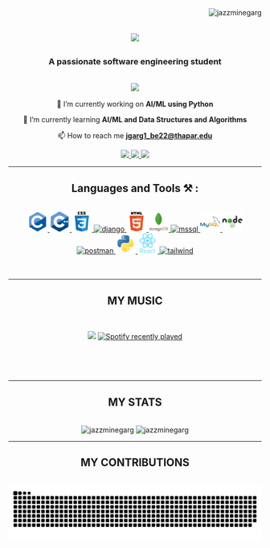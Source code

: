 
<img align="right" src="https://komarev.com/ghpvc/?username=jazzminegarg&label=Profile%20views&color=0e75b6&style=flat" alt="jazzminegarg" /> 

<h1 align="center">
    <img src="https://readme-typing-svg.herokuapp.com/?font=Righteous&size=35&center=true&vCenter=true&width=500&height=70&duration=4000&lines=Hi+There!+👋;+I'm+Jasmine+Garg!;" />
</h1>

<h3 align="center">A passionate software engineering student</h3>
<br/>
<div>
<div align="center">
<img  src="https://i.giphy.com/media/v1.Y2lkPTc5MGI3NjExM25sb3VqbXZxZjhhN2U4cXdlamw5dGxyc3JqcDBwdGdzbThvbXJpeSZlcD12MV9pbnRlcm5hbF9naWZfYnlfaWQmY3Q9Zw/FspLvJQlQACXu/giphy.gif"  />
  
🔭 I’m currently working on **AI/ML using Python**

🌱 I’m currently learning **AI/ML and Data Structures and Algorithms**

📫 How to reach me **jgarg1_be22@thapar.edu**

</div>
</div>
<div align="center"> 
  <a href="mailto:jgarg1_be22@thapar.edu">
    <img src="https://img.shields.io/badge/Gmail-333333?style=for-the-badge&logo=gmail&logoColor=red" />
  </a>
  <a href="https://www.linkedin.com/in/jasmine-garg-6b2485248/" target="_blank">
    <img src="https://img.shields.io/badge/LinkedIn-0077B5?style=for-the-badge&logo=linkedin&logoColor=white" target="_blank" />
  </a>
  <a href="https://www.kaggle.com/jazzminegarg" target="_blank">
     <img src="https://img.shields.io/badge/Portfolio-FF5722?style=for-the-badge&logo=todoist&logoColor=white" target="_blank" /> <!-- sqlite, safari, google-chrome are other good icon options -->
  </a>
</div>

 <hr/>


<h2 align="center">Languages and Tools ⚒️ :</h2>
<br/>
<div align="center">
<a href="https://www.cprogramming.com/" target="_blank" rel="noreferrer"> <img src="https://raw.githubusercontent.com/devicons/devicon/master/icons/c/c-original.svg" alt="c" width="40" height="40"/> </a> <a href="https://www.w3schools.com/cpp/" target="_blank" rel="noreferrer"> <img src="https://raw.githubusercontent.com/devicons/devicon/master/icons/cplusplus/cplusplus-original.svg" alt="cplusplus" width="40" height="40"/> </a> <a href="https://www.w3schools.com/css/" target="_blank" rel="noreferrer"> <img src="https://raw.githubusercontent.com/devicons/devicon/master/icons/css3/css3-original-wordmark.svg" alt="css3" width="40" height="40"/> </a> <a href="https://www.djangoproject.com/" target="_blank" rel="noreferrer"> <img src="https://cdn.worldvectorlogo.com/logos/django.svg" alt="django" width="40" height="40"/> </a> <a href="https://www.w3.org/html/" target="_blank" rel="noreferrer"> <img src="https://raw.githubusercontent.com/devicons/devicon/master/icons/html5/html5-original-wordmark.svg" alt="html5" width="40" height="40"/> </a> <a href="https://www.mongodb.com/" target="_blank" rel="noreferrer"> <img src="https://raw.githubusercontent.com/devicons/devicon/master/icons/mongodb/mongodb-original-wordmark.svg" alt="mongodb" width="40" height="40"/> </a> <a href="https://www.microsoft.com/en-us/sql-server" target="_blank" rel="noreferrer"> <img src="https://www.svgrepo.com/show/303229/microsoft-sql-server-logo.svg" alt="mssql" width="40" height="40"/> </a> <a href="https://www.mysql.com/" target="_blank" rel="noreferrer"> <img src="https://raw.githubusercontent.com/devicons/devicon/master/icons/mysql/mysql-original-wordmark.svg" alt="mysql" width="40" height="40"/> </a> <a href="https://nodejs.org" target="_blank" rel="noreferrer"> <img src="https://raw.githubusercontent.com/devicons/devicon/master/icons/nodejs/nodejs-original-wordmark.svg" alt="nodejs" width="40" height="40"/> </a> <a href="https://postman.com" target="_blank" rel="noreferrer"> <img src="https://www.vectorlogo.zone/logos/getpostman/getpostman-icon.svg" alt="postman" width="40" height="40"/> </a> <a href="https://www.python.org" target="_blank" rel="noreferrer"> <img src="https://raw.githubusercontent.com/devicons/devicon/master/icons/python/python-original.svg" alt="python" width="40" height="40"/> </a> <a href="https://reactjs.org/" target="_blank" rel="noreferrer"> <img src="https://raw.githubusercontent.com/devicons/devicon/master/icons/react/react-original-wordmark.svg" alt="react" width="40" height="40"/> </a> <a href="https://tailwindcss.com/" target="_blank" rel="noreferrer"> <img src="https://www.vectorlogo.zone/logos/tailwindcss/tailwindcss-icon.svg" alt="tailwind" width="40" height="40"/> </a> 
</div>
<br>
<br/>

<hr/>
<h2 align="center">MY MUSIC</h2>
<br/>
<div align="center">
  <p>
  <img src="https://i.giphy.com/media/v1.Y2lkPTc5MGI3NjExbWU2NTBqZjltdGU0NXhvczlla3Vsd3BmcnYzcG04eHA5MXV4MGNiMyZlcD12MV9pbnRlcm5hbF9naWZfYnlfaWQmY3Q9Zw/gdWuHK4952QBq/giphy.gif" height="300">
  <a href="https://open.spotify.com/user/31zpzqdgolbtoxk4ssmj6hgsytmm">
    <img src="https://spotify-recently-played-readme.vercel.app/api?user=31zpzqdgolbtoxk4ssmj6hgsytmm&count=5" alt="Spotify recently played" height="300">
  </a>
</p>
</div>
<br><br><br>
<hr/>
<h2 align="center">MY STATS</h2>
<br/>
<div class="images" align="center">
  <img  src="https://github-readme-stats.vercel.app/api/top-langs?username=jazzminegarg&show_icons=true&locale=en&layout=compact&theme=dark" alt="jazzminegarg" height="200">
  <img  src="https://github-readme-stats.vercel.app/api?username=jazzminegarg&show_icons=true&locale=en&theme=dark" alt="jazzminegarg" height="200">
</div>

<hr/>
<h2 align="center">MY CONTRIBUTIONS</h2>
<br/>
<div align="center">
  <img alt="snake eating my contributions" src="https://raw.githubusercontent.com/jazzminegarg/jazzminegarg/output/github-contribution-grid-snake-dark.svg" />
</div>
